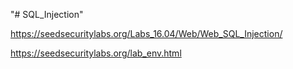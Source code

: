 "# SQL_Injection" 

https://seedsecuritylabs.org/Labs_16.04/Web/Web_SQL_Injection/

https://seedsecuritylabs.org/lab_env.html